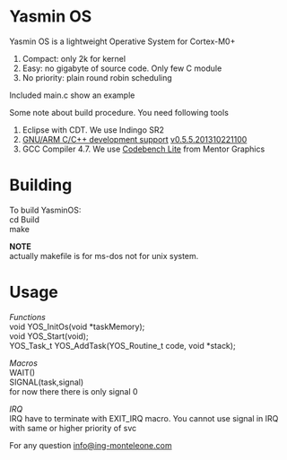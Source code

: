 Yasmin OS
=========

Yasmin OS is a lightweight Operative System for Cortex-M0+

1. Compact: only 2k for kernel
2. Easy: no gigabyte of source code. Only few C module
3. No priority: plain round robin scheduling

Included main.c show an example

Some note about build procedure. You need following tools

1. Eclipse with CDT. We use Indingo SR2
2. [GNU/ARM C/C++ development support](http://sourceforge.net/projects/gnuarmeclipse/) [v0.5.5.201310221100](http://sourceforge.net/projects/gnuarmeclipse/files/Current%20Releases/0.5.5/org.eclipse.cdt.cross.arm.gnu_0.5.5.201310221100.zip/download)
3. GCC Compiler 4.7. We use [Codebench Lite](http://www.mentor.com/embedded-software/sourcery-tools/sourcery-codebench/editions/lite-edition/) from Mentor Graphics

Building
========

To build YasminOS:  
cd Build  
make  

**NOTE**  
actually makefile is for ms-dos not for unix system.

Usage
=====

*Functions*  
void YOS_InitOs(void *taskMemory);  
void YOS_Start(void);  
YOS_Task_t YOS_AddTask(YOS_Routine_t code, void *stack);  

*Macros*  
WAIT()  
SIGNAL(task,signal)  
for now there there is only signal 0  

*IRQ*  
IRQ have to terminate with EXIT_IRQ macro. You cannot use signal in IRQ with same or higher priority of svc

For any question info@ing-monteleone.com